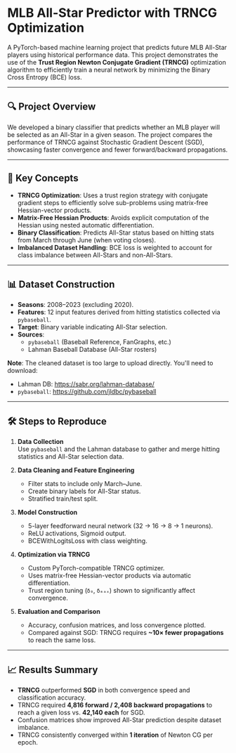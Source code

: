 # MLB All-Star Predictor with TRNCG Optimization
A PyTorch-based machine learning project that predicts future MLB All-Star players using historical performance data. This project demonstrates the use of the **Trust Region Newton Conjugate Gradient (TRNCG)** optimization algorithm to efficiently train a neural network by minimizing the Binary Cross Entropy (BCE) loss.

---

## 🔍 Project Overview
We developed a binary classifier that predicts whether an MLB player will be selected as an All-Star in a given season. The project compares the performance of TRNCG against Stochastic Gradient Descent (SGD), showcasing faster convergence and fewer forward/backward propagations.

---

## 🧠 Key Concepts
- **TRNCG Optimization**: Uses a trust region strategy with conjugate gradient steps to efficiently solve sub-problems using matrix-free Hessian-vector products.
- **Matrix-Free Hessian Products**: Avoids explicit computation of the Hessian using nested automatic differentiation.
- **Binary Classification**: Predicts All-Star status based on hitting stats from March through June (when voting closes).
- **Imbalanced Dataset Handling**: BCE loss is weighted to account for class imbalance between All-Stars and non-All-Stars.

---

## 📊 Dataset Construction

- **Seasons**: 2008–2023 (excluding 2020).
- **Features**: 12 input features derived from hitting statistics collected via `pybaseball`.
- **Target**: Binary variable indicating All-Star selection.
- **Sources**:
  - `pybaseball` (Baseball Reference, FanGraphs, etc.)
  - Lahman Baseball Database (All-Star rosters)

**Note**: The cleaned dataset is too large to upload directly. You'll need to download:
- Lahman DB: https://sabr.org/lahman-database/
- `pybaseball`: https://github.com/jldbc/pybaseball

---

## 🛠️ Steps to Reproduce

1. **Data Collection**  
   Use `pybaseball` and the Lahman database to gather and merge hitting statistics and All-Star selection data.

2. **Data Cleaning and Feature Engineering**  
   - Filter stats to include only March–June.
   - Create binary labels for All-Star status.
   - Stratified train/test split.

3. **Model Construction**  
   - 5-layer feedforward neural network (32 → 16 → 8 → 1 neurons).
   - ReLU activations, Sigmoid output.
   - BCEWithLogitsLoss with class weighting.

4. **Optimization via TRNCG**
   - Custom PyTorch-compatible TRNCG optimizer.
   - Uses matrix-free Hessian-vector products via automatic differentiation.
   - Trust region tuning (`δ₀`, `δₘₐₓ`) shown to significantly affect convergence.

5. **Evaluation and Comparison**
   - Accuracy, confusion matrices, and loss convergence plotted.
   - Compared against SGD: TRNCG requires **~10× fewer propagations** to reach the same loss.

---

## 📈 Results Summary

- **TRNCG** outperformed **SGD** in both convergence speed and classification accuracy.
- TRNCG required **4,816 forward / 2,408 backward propagations** to reach a given loss vs. **42,140 each** for SGD.
- Confusion matrices show improved All-Star prediction despite dataset imbalance.
- TRNCG consistently converged within **1 iteration** of Newton CG per epoch.